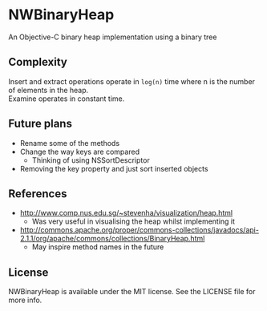 # NWBinaryHeap
An Objective-C binary heap implementation using a binary tree

## Complexity
Insert and extract operations operate in `log(n)` time where n is the number of elements in the heap.  
Examine operates in constant time.

## Future plans
* Rename some of the methods
* Change the way keys are compared
  * Thinking of using NSSortDescriptor
* Removing the key property and just sort inserted objects

## References
* http://www.comp.nus.edu.sg/~stevenha/visualization/heap.html
  * Was very useful in visualising the heap whilst implementing it
* http://commons.apache.org/proper/commons-collections/javadocs/api-2.1.1/org/apache/commons/collections/BinaryHeap.html
  * May inspire method names in the future

## License
NWBinaryHeap is available under the MIT license. See the LICENSE file for more info.